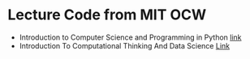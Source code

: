 # Lecture Code from MIT OCW

* Introduction to Computer Science and Programming in Python
[link](https://ocw.mit.edu/courses/electrical-engineering-and-computer-science/6-0001-introduction-to-computer-science-and-programming-in-python-fall-2016/index.htm)
* Introduction To Computational Thinking And Data Science [Link](https://ocw.mit.edu/courses/6-0002-introduction-to-computational-thinking-and-data-science-fall-2016/pages/lecture-slides-and-files/)


